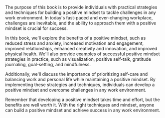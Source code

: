 
The purpose of this book is to provide individuals with practical strategies and techniques for building a positive mindset to tackle challenges in any work environment. In today's fast-paced and ever-changing workplace, challenges are inevitable, and the ability to approach them with a positive mindset is crucial for success.

In this book, we'll explore the benefits of a positive mindset, such as reduced stress and anxiety, increased motivation and engagement, improved relationships, enhanced creativity and innovation, and improved physical health. We'll also provide examples of successful positive mindset strategies in practice, such as visualization, positive self-talk, gratitude journaling, goal-setting, and mindfulness.

Additionally, we'll discuss the importance of prioritizing self-care and balancing work and personal life while maintaining a positive mindset. By implementing these strategies and techniques, individuals can develop a positive mindset and overcome challenges in any work environment.

Remember that developing a positive mindset takes time and effort, but the benefits are well worth it. With the right techniques and mindset, anyone can build a positive mindset and achieve success in any work environment.

